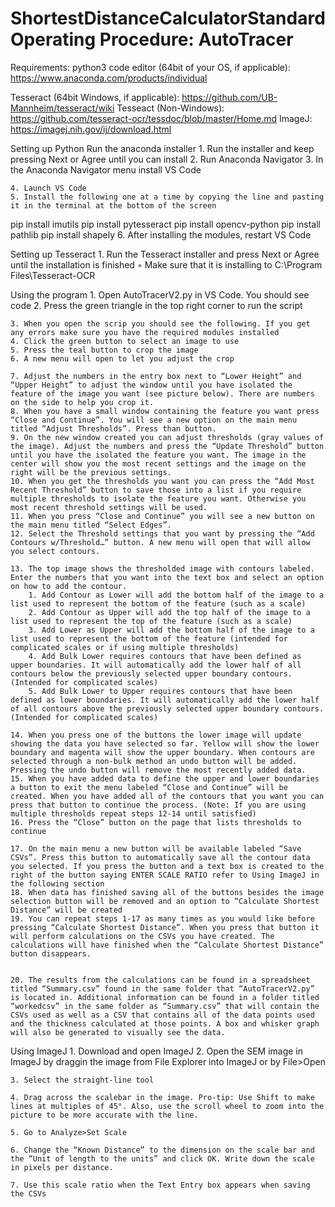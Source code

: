 # ShortestDistanceCalculatorStandard Operating Procedure: AutoTracer

Requirements:
python3 code editor (64bit of your OS, if applicable): https://www.anaconda.com/products/individual 

Tesseract (64bit Windows, if applicable): https://github.com/UB-Mannheim/tesseract/wiki 
Tesseact (Non-Windows): https://github.com/tesseract-ocr/tessdoc/blob/master/Home.md 
ImageJ: https://imagej.nih.gov/ij/download.html 

Setting up Python
Run the anaconda installer
    1. Run the installer and keep pressing Next or Agree until you can install
    2. Run Anaconda Navigator
    3. In the Anaconda Navigator menu install VS Code

    4. Launch VS Code
    5. Install the following one at a time by copying the line and pasting it in the terminal at the bottom of the screen
pip install imutils
pip install pytesseract
pip install opencv-python
pip install pathlib
pip install shapely
    6. After installing the modules, restart VS Code

Setting up Tesseract
    1. Run the Tesseract installer and press Next or Agree until the installation is finished
        ◦ Make sure that it is installing to C:\Program Files\Tesseract-OCR

Using the program
    1. Open AutoTracerV2.py in VS Code. You should see code
    2. Press the green triangle in the top right corner to run the script

    3. When you open the scrip you should see the following. If you get any errors make sure you have the required modules installed
    4. Click the green button to select an image to use
    5. Press the teal button to crop the image
    6. A new menu will open to let you adjust the crop

    7. Adjust the numbers in the entry box next to “Lower Height” and “Upper Height” to adjust the window until you have isolated the feature of the image you want (see picture below). There are numbers on the side to help you crop it.
    8. When you have a small window containing the feature you want press “Close and Continue”. You will see a new option on the main menu titled “Adjust Thresholds”. Press than button.
    9. On the new window created you can adjust thresholds (gray values of the image). Adjust the numbers and press the “Update Threshold” button until you have the isolated the feature you want. The image in the center will show you the most recent settings and the image on the right will be the previous settings. 
    10. When you get the thresholds you want you can press the “Add Most Recent Threshold” button to save those into a list if you require multiple thresholds to isolate the feature you want. Otherwise you most recent threshold settings will be used.
    11. When you press “Close and Continue” you will see a new button on the main menu titled “Select Edges”. 
    12. Select the Threshold settings that you want by pressing the “Add Contours w/Threshold…” button. A new menu will open that will allow you select contours.

    13. The top image shows the thresholded image with contours labeled. Enter the numbers that you want into the text box and select an option on how to add the contour. 
        1. Add Contour as Lower will add the bottom half of the image to a list used to represent the bottom of the feature (such as a scale)
        2. Add Contour as Upper will add the top half of the image to a list used to represent the top of the feature (such as a scale)
        3. Add Lower as Upper will add the bottom half of the image to a list used to represent the bottom of the feature (intended for complicated scales or if using multiple thresholds)
        4. Add Bulk Lower requires contours that have been defined as upper boundaries. It will automatically add the lower half of all contours below the previously selected upper boundary contours. (Intended for complicated scales)
        5. Add Bulk Lower to Upper requires contours that have been defined as lower boundaries. It will automatically add the lower half of all contours above the previously selected upper boundary contours. (Intended for complicated scales)

    14. When you press one of the buttons the lower image will update showing the data you have selected so far. Yellow will show the lower boundary and magenta will show the upper boundary. When contours are selected through a non-bulk method an undo button will be added. Pressing the undo button will remove the most recently added data.
    15. When you have added data to define the upper and lower boundaries a button to exit the menu labeled “Close and Continue” will be created. When you have added all of the contours that you want you can press that button to continue the process. (Note: If you are using multiple thresholds repeat steps 12-14 until satisfied)
    16. Press the “Close” button on the page that lists thresholds to continue

    17. On the main menu a new button will be available labeled “Save CSVs”. Press this button to automatically save all the contour data you selected. If you press the button and a text box is created to the right of the button saying ENTER SCALE RATIO refer to Using ImageJ in the following section 
    18. When data has finished saving all of the buttons besides the image selection button will be removed and an option to “Calculate Shortest Distance” will be created
    19. You can repeat steps 1-17 as many times as you would like before pressing “Calculate Shortest Distance”. When you press that button it will perform calculations on the CSVs you have created. The calculations will have finished when the “Calculate Shortest Distance” button disappears. 


    20. The results from the calculations can be found in a spreadsheet titled “Summary.csv” found in the same folder that “AutoTracerV2.py” is located in. Additional information can be found in a folder titled “workedcsv” in the same folder as “Summary.csv” that will contain the CSVs used as well as a CSV that contains all of the data points used and the thickness calculated at those points. A box and whisker graph will also be generated to visually see the data.

Using ImageJ
    1. Download and open ImageJ
    2. Open the SEM image in ImageJ by draggin the image from File Explorer into ImageJ or by File>Open

    3. Select the straight-line tool
 
    4. Drag across the scalebar in the image. Pro-tip: Use Shift to make lines at multiples of 45°. Also, use the scroll wheel to zoom into the picture to be more accurate with the line.
 
    5. Go to Analyze>Set Scale
 
    6. Change the “Known Distance” to the dimension on the scale bar and the “Unit of length to the units” and click OK. Write down the scale in pixels per distance.

    7. Use this scale ratio when the Text Entry box appears when saving the CSVs
